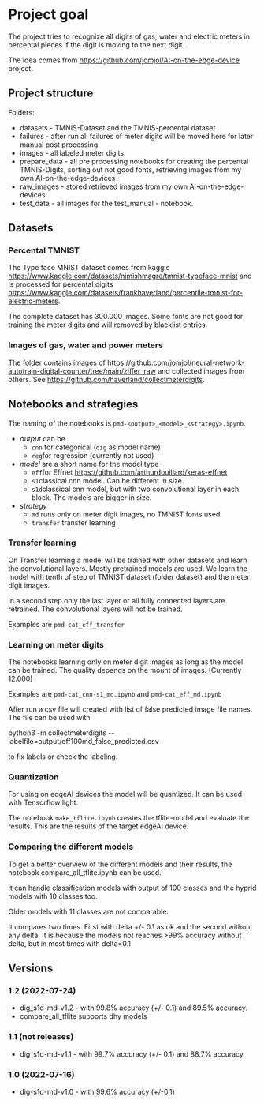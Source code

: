 # Project goal

The project tries to recognize all digits of gas, water and electric meters in percental pieces if the digit is moving to the next digit.

The idea comes from <https://github.com/jomjol/AI-on-the-edge-device> project.

## Project structure

Folders:

* datasets - TMNIS-Dataset and the TMNIS-percental dataset
* failures - after run all failures of meter digits will be moved here for later manual post processing
* images - all labeled meter digits.
* prepare_data - all pre processing notebooks for creating the percental TMNIS-Digits, sorting out not good fonts, retrieving images from my own AI-on-the-edge-devices
* raw_images - stored retrieved images from my own AI-on-the-edge-devices
* test_data - all images for the test_manual - notebook.

## Datasets

### Percental TMNIST

The Type face MNIST dataset comes from kaggle <https://www.kaggle.com/datasets/nimishmagre/tmnist-typeface-mnist> and is processed for percental digits <https://www.kaggle.com/datasets/frankhaverland/percentile-tmnist-for-electric-meters>.

The complete dataset has 300.000 images. Some fonts are not good for training the meter digits and will removed by blacklist entries.

### Images of gas, water and power meters

The folder contains images of <https://github.com/jomjol/neural-network-autotrain-digital-counter/tree/main/ziffer_raw> and collected images from others. See <https://github.com/haverland/collectmeterdigits>.

## Notebooks and strategies

The naming of the notebooks is `pmd-<output>_<model>_<strategy>.ipynb`.

* *output* can be
  * `cnn` for categorical (`dig` as model name)
  * `reg`for regression (currently not used)
* *model* are a short name for the model type
  * `eff`for Effnet <https://github.com/arthurdouillard/keras-effnet>
  * `s1`classical cnn model. Can be different in size.
  * `s1d`classical cnn model, but with two convolutional layer in each block. The models are bigger in size.
* *strategy*
  * `md` runs only on meter digit images, no TMNIST fonts used
  * `transfer` transfer learning
  
### Transfer learning

On Transfer learning a model will be trained with other datasets and learn the convolutional layers.
Mostly pretrained models are used. We learn the model with tenth of step of TMNIST dataset (folder dataset) and the meter digit images.

In a second step only the last layer or all fully connected layers are retrained. The convolutional layers will not be trained.

Examples are `pmd-cat_eff_transfer`

### Learning on meter digits

The notebooks learning only on meter digit images as long as the model can be trained. The quality depends on the mount of images. (Currently 12.000)

Examples are `pmd-cat_cnn-s1_md.ipynb` and `pmd-cat_eff_md.ipynb`

After run a csv file will created with list of false predicted image file names. The file can be used with

   python3 -m collectmeterdigits --labelfile=output/eff100md_false_predicted.csv

to fix labels or check the labeling.

### Quantization

For using on edgeAI devices the model will be quantized. It can be used with Tensorflow light.

The notebook `make_tflite.ipynb` creates the tflite-model and evaluate the results. This are the results of the target edgeAI device.

### Comparing the different models

To get a better overview of the different models and their results, the notebook compare_all_tflite.ipynb can be used.

It can handle classification models with output of 100 classes and the hyprid models with 10 classes too.

Older models with 11 classes are not comparable.

It compares two times. First with delta +/- 0.1 as ok and the second without any delta. It is because the models not reaches >99% accuracy without delta, 
but in most times with delta=0.1

## Versions

### 1.2 (2022-07-24)

* dig_s1d-md-v1.2 - with 99.8% accuracy (+/- 0.1) and 89.5% accuracy.
* compare_all_tflite supports dhy models

### 1.1 (not releases)

* dig_s1d-md-v1.1 - with 99.7% accuracy (+/- 0.1) and 88.7% accuracy.

### 1.0 (2022-07-16)

* dig-s1d-md-v1.0 - with 99.6% accuracy (+/-0.1)
